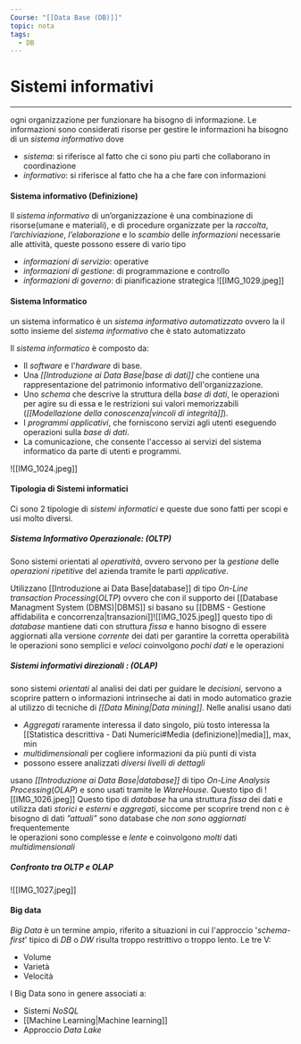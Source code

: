 ```yaml
---
Course: "[[Data Base (DB)]]"
topic: nota
tags:
  - DB
---
```


# Sistemi informativi
---
 ogni organizzazione per funzionare ha bisogno di informazione. 
 Le informazioni sono considerati risorse
 per gestire le informazioni ha bisogno di un _sistema informativo_ dove
 - _sistema_: si riferisce al fatto che ci sono piu parti che collaborano in coordinazione
 - _informativo_: si riferisce al fatto che ha a che fare con informazioni 
#### Sistema informativo (Definizione)
 Il _sistema informativo_ di un’organizzazione è una combinazione di risorse(umane e materiali), e di procedure organizzate per la _raccolta_, _l’archiviazione_, _l’elaborazione_ e lo _scambio_ delle _informazioni_ necessarie alle attività, queste possono essere di vario tipo 
- _informazioni di servizio_: operative 
- _informazioni di gestione_: di programmazione e controllo
- _informazioni di governo_: di pianificazione strategica 
![[IMG_1029.jpeg]]

#### Sistema Informatico
un sistema informatico è un _sistema informativo automatizzato_ ovvero la il sotto insieme del _sistema informativo_ che è stato automatizzato

Il _sistema informatico_ è composto da:
- Il _software_ e l'_hardware_ di base.
- Una _[[Introduzione ai Data Base|base di dati]]_ che contiene una rappresentazione del patrimonio informativo dell'organizzazione.
- Uno _schema_ che descrive la struttura della _base di dati_, le operazioni per agire su di essa e le restrizioni sui valori memorizzabili (_[[Modellazione della conoscenza|vincoli di integrità]]_).
- I _programmi applicativi_, che forniscono servizi agli utenti eseguendo operazioni sulla _base di dati_.
- La comunicazione, che consente l'accesso ai servizi del sistema informatico da parte di utenti e programmi.

![[IMG_1024.jpeg]]

#### Tipologia di Sistemi informatici 
Ci sono 2 tipologie di _sistemi informatici_ e queste due sono fatti per scopi e usi molto diversi.
##### Sistema Informativo Operazionale: (OLTP)
Sono sistemi orientati al _operatività_, ovvero servono per la _gestione_ delle _operazioni ripetitive_ del azienda tramite le parti _applicative_.

Utilizzano [[Introduzione ai Data Base|database]] di tipo _On-Line transaction Processing_(_OLTP_) ovvero che con il supporto dei [[Database Managment System (DBMS)|DBMS]] si basano su [[DBMS - Gestione affidabilita e concorrenza|transazioni]]![[IMG_1025.jpeg]]
questo tipo di _database_ mantiene dati con struttura _fissa_ e hanno bisogno di essere aggiornati alla versione _corrente_ dei dati per garantire la corretta operabilità 
le operazioni sono semplici e _veloci_ coinvolgono _pochi dati_ e le operazioni 

##### Sistemi informativi direzionali : (OLAP)
sono sistemi _orientati_ al analisi dei dati per guidare le _decisioni_, servono a scoprire pattern o informazioni intrinseche ai dati in modo automatico grazie al utilizzo di tecniche di _[[Data Mining|Data mining]]_. 
Nelle analisi usano dati
- _Aggregati_ raramente interessa il dato singolo, più tosto interessa la [[Statistica descrittiva - Dati Numerici#Media (definizione)|media]], max, min 
- _multidimensionali_ per cogliere informazioni da più punti di vista 
- possono essere analizzati _diversi livelli di dettagli_

usano _[[Introduzione ai Data Base|database]]_ di tipo _On-Line Analysis Processing_(_OLAP_) e sono usati tramite le _WareHouse_. Questo tipo di 
![[IMG_1026.jpeg]]
Questo tipo di _database_  ha una struttura _fissa_ dei dati e utilizza dati _storici_ e _esterni_ e _aggregati_, siccome per scoprire trend non c è bisogno di dati _”attuali”_ 
sono database che _non sono aggiornati_ frequentemente   
le operazioni sono complesse e _lente_ e coinvolgono _molti_ dati _multidimensionali_ 

##### Confronto tra OLTP e OLAP  
![[IMG_1027.jpeg]]


#### Big data
_Big Data_ è un termine ampio, riferito a situazioni in cui l'approccio '_schema-first_' tipico di _DB_ o _DW_ risulta troppo restrittivo o troppo lento. Le tre V:
- Volume
- Varietà
- Velocità

I Big Data sono in genere associati a:
- Sistemi _NoSQL_
- [[Machine Learning|Machine learning]]
- Approccio _Data Lake_